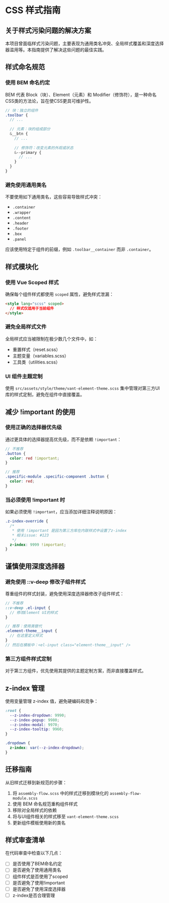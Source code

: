 # CSS 样式指南

## 关于样式污染问题的解决方案

本项目曾面临样式污染问题，主要表现为通用类名冲突、全局样式覆盖和深度选择器滥用等。本指南提供了解决这些问题的最佳实践。

## 样式命名规范

### 使用 BEM 命名约定

BEM 代表 Block（块）、Element（元素）和 Modifier（修饰符），是一种命名CSS类的方法论，旨在使CSS更具可维护性。

```scss
// 块：独立的组件
.toolbar {
  // ...
  
  // 元素：块的组成部分
  &__btn {
    // ...
  
    // 修饰符：改变元素的外观或状态
    &--primary {
      // ...
    }
  }
}
```

### 避免使用通用类名

不要使用如下通用类名，这些容易导致样式冲突：

- `.container`
- `.wrapper`
- `.content`
- `.header`
- `.footer`
- `.box`
- `.panel`

应该使用特定于组件的前缀，例如 `.toolbar__container` 而非 `.container`。

## 样式模块化

### 使用 Vue Scoped 样式

确保每个组件样式都使用 `scoped` 属性，避免样式泄漏：

```html
<style lang="scss" scoped>
  // 样式仅适用于当前组件
</style>
```

### 避免全局样式文件

全局样式应当被限制在极少数几个文件中，如：

- 重置样式（reset.scss）
- 主题变量（variables.scss）
- 工具类（utilities.scss）

### UI 组件主题定制

使用 `src/assets/style/theme/vant-element-theme.scss` 集中管理对第三方UI库的样式定制，避免在组件中直接覆盖。

## 减少 !important 的使用

### 使用正确的选择器优先级

通过更具体的选择器提高优先级，而不是依赖 `!important`：

```scss
// 不推荐
.button {
  color: red !important;
}

// 推荐
.specific-module .specific-component .button {
  color: red;
}
```

### 当必须使用 !important 时

如果必须使用 `!important`，应当添加详细注释说明原因：

```scss
.z-index-override {
  /* 
   * 使用 !important 是因为第三方库在内联样式中设置了z-index
   * 相关issue: #123
   */
  z-index: 9999 !important;
}
```

## 谨慎使用深度选择器

### 避免使用 ::v-deep 修改子组件样式

尊重组件的样式封装，避免使用深度选择器修改子组件样式：

```scss
// 不推荐
::v-deep .el-input {
  // 修改Element UI的样式
}

// 推荐：使用类替代
.element-theme__input {
  // 在这里定义样式
}
// 然后在模板中：<el-input class="element-theme__input" />
```

### 第三方组件样式定制

对于第三方组件，优先使用其提供的主题定制方案，而非直接覆盖样式。

## z-index 管理

使用变量管理 z-index 值，避免硬编码和竞争：

```scss
:root {
  --z-index-dropdown: 9990;
  --z-index-popup: 9980;
  --z-index-modal: 9970;
  --z-index-tooltip: 9960;
}

.dropdown {
  z-index: var(--z-index-dropdown);
}
```

## 迁移指南

从旧样式迁移到新规范的步骤：

1. 将 `assembly-flow.scss` 中的样式迁移到模块化的 `assembly-flow-module.scss`
2. 使用 BEM 命名规范重构组件样式
3. 移除对全局样式的依赖
4. 将与UI组件相关的样式移至 `vant-element-theme.scss`
5. 更新组件模板使用新的类名

## 样式审查清单

在代码审查中检查以下几点：

- [ ] 是否使用了BEM命名约定
- [ ] 是否避免了使用通用类名
- [ ] 组件样式是否使用了scoped
- [ ] 是否避免了使用!important
- [ ] 是否避免了使用深度选择器
- [ ] z-index是否合理管理
